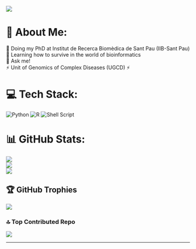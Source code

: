 [![](https://visitcount.itsvg.in/api?id=LaiaDiez&icon=3&color=11)](https://visitcount.itsvg.in)

<!-- Proudly created with GPRM ( https://gprm.itsvg.in ) -->
# 💫 About Me:
🔭 Doing my PhD at  Institut de Recerca Biomèdica de Sant Pau (IIB-Sant Pau)<br>🌱 Learning how to survive in the world of bioinformatics<br>💬 Ask me! <br>⚡ Unit of Genomics of Complex Diseases (UGCD) ⚡


# 💻 Tech Stack:
![Python](https://img.shields.io/badge/python-3670A0?style=for-the-badge&logo=python&logoColor=ffdd54) ![R](https://img.shields.io/badge/r-%23276DC3.svg?style=for-the-badge&logo=r&logoColor=white) ![Shell Script](https://img.shields.io/badge/shell_script-%23121011.svg?style=for-the-badge&logo=gnu-bash&logoColor=white)
# 📊 GitHub Stats:
![](https://github-readme-stats.vercel.app/api?username=LaiaDiez&theme=buefy&hide_border=false&include_all_commits=false&count_private=false)<br/>
![](https://github-readme-streak-stats.herokuapp.com/?user=LaiaDiez&theme=buefy&hide_border=false)<br/>
![](https://github-readme-stats.vercel.app/api/top-langs/?username=LaiaDiez&theme=buefy&hide_border=false&include_all_commits=false&count_private=false&layout=compact)

## 🏆 GitHub Trophies
![](https://github-profile-trophy.vercel.app/?username=LaiaDiez&theme=onedark&no-frame=false&no-bg=true&margin-w=4)

### 🔝 Top Contributed Repo
![](https://github-contributor-stats.vercel.app/api?username=LaiaDiez&limit=5&theme=flat&combine_all_yearly_contributions=true)

---
